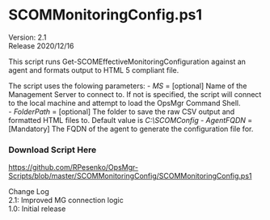 # SCOMMonitoringConfig.ps1
Version: 2.1    
Release 2020/12/16

This script runs Get-SCOMEffectiveMonitoringConfiguration against an agent and formats output to HTML 5 compliant file.

The script uses the folowing parameters:
    - _MS_ = [optional] Name of the Management Server to connect to.  If not is specified, the script will connect to the local machine and attempt to load the OpsMgr Command Shell.  
    - _FolderPath_ = [optional] The folder to save the raw CSV output and formatted HTML files to.  Default value is _C:\SCOMConfig_
    - _AgentFQDN_ = [Mandatory] The FQDN of the agent to generate the configuration file for.  

### Download Script Here 
https://github.com/RPesenko/OpsMgr-Scripts/blob/master/SCOMMonitoringConfig/SCOMMonitoringConfig.ps1
 
Change Log  
2.1: Improved MG connection logic   
1.0: Initial release    